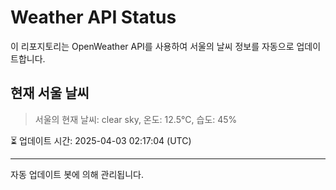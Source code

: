
# Weather API Status

이 리포지토리는 OpenWeather API를 사용하여 서울의 날씨 정보를 자동으로 업데이트합니다.

## 현재 서울 날씨
> 서울의 현재 날씨: clear sky, 온도: 12.5°C, 습도: 45%

⏳ 업데이트 시간: 2025-04-03 02:17:04 (UTC)

---
자동 업데이트 봇에 의해 관리됩니다.
